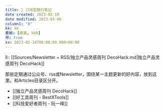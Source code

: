 ```yaml
---
title: ∑ 订阅型期刊笔记
date created: 2023-02-10
date modified: 2023-03-08
column1: "0"
kk: kk
委婉: [面面, kkk]
带: true
xx: 2023-02-14T00:00:00.000+08:00
---
```


ll:: [[Sources/Newsletter + RSS/独立产品灵感周刊 DecoHack.md|独立产品灵感周刊 DecoHack]]

那些定期通过公众号、rss或Newsletter，围绕某一主题更新的好内容，放到这里。和Articles目录区分开。

- [[独立产品灵感周刊 DecoHack]]
- [[好工具周刊 - BestXTools]]
- [[科技爱好者周刊 - 阮一峰]]
